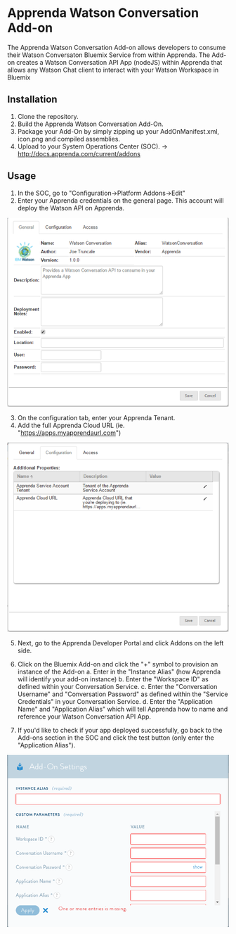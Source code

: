 # Apprenda Watson Conversation Add-on

The Apprenda Watson Conversation Add-on allows developers to consume their Watson Conversaton Bluemix Service from within Apprenda. 
The Add-on creates a Watson Conversation API App (nodeJS) within Apprenda that allows any Watson Chat client to interact with your Watson Workspace in Bluemix

## Installation

1. Clone the repository.
2. Build the Apprenda Watson Conversation Add-On.
3. Package your Add-On by simply zipping up your AddOnManifest.xml, icon.png and compiled assemblies. 
4. Upload to your System Operations Center (SOC). -> http://docs.apprenda.com/current/addons


## Usage
1. In the SOC, go to "Configuration->Platform Addons->Edit"
2. Enter your Apprenda credentials on the general page. This account will deploy the Watson API on Apprenda. 


![](/readme_images/watsonconversation_general.png)


3. On the configuration tab, enter your Apprenda Tenant. 
4. Add the full Apprenda Cloud URL (ie. "https://apps.myapprendaurl.com") 


![](/readme_images/watsonconversation_config.png)


5. Next, go to the Apprenda Developer Portal and click Addons on the left side.
6. Click on the Bluemix Add-on and click the "+" symbol to provision an instance of the Add-on
a. Enter in the "Instance Alias" (how Apprenda will identify your add-on instance)
b. Enter the "Workspace ID" as defined within your Conversation Service. 
c. Enter the "Conversation Username" and "Conversation Password" as defined within the "Service Credentials" in your Conversation Service.
d. Enter the "Application Name" and "Application Alias" which will tell Apprenda how to name and reference your Watson Conversation API App.
    
7. If you'd like to check if your app deployed successfully, go back to the Add-ons section in the SOC and click the test button (only enter the "Application Alias"). 


![](/readme_images/watsonconversation_provision.png)

